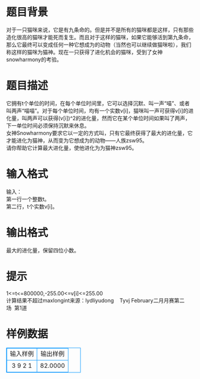 # 

 
 # 题目背景 
对于一只猫咪来说，它是有九条命的。但是并不是所有的猫咪都是这样，只有那些造化很高的猫咪才能死而复生。而且对于这样的猫咪，如果它能够活到第九条命，那么它最终可以变成任何一种它想成为的动物（当然也可以继续做猫咪啦），我们称这样的猫咪为猫神。现在一只获得了进化机会的猫咪，受到了女神snowharmony的考验。 

 
 # 题目描述 
它拥有t个单位的时间，在每个单位时间里，它可以选择沉默、叫一声“喵”、或者叫两声“喵喵”。对于每个单位时间，均有一个实数v[i]，猫咪叫一声可获得v[i]的进化量，叫两声可以获得(v[i])^2的进化量，然而它在某个单位时间如果叫了两声，下一单位时间必须保持沉默来休息。<BR>女神Snowharmony要求它以一定的方式叫，只有它最终获得了最大的进化量，它才能进化为猫神，从而变为它想成为的动物——人族zsw95。<BR>请你帮助它计算最大进化量，使他进化为为猫神zsw95。<BR> 

 
 # 输入格式 
输入：<BR>第一行一个整数t。<BR>第二行，t个实数v[i]。<BR> 

 
 # 输出格式 
最大的进化量，保留四位小数。 

 
 # 提示 
1&lt;=t&lt;=800000,-255.00&lt;=v[i]&lt;=255.00<BR>计算结果不超过maxlongint来源：lydliyudong&nbsp;&nbsp;&nbsp;&nbsp;Tyvj&nbsp;February二月月赛第二场&nbsp;&nbsp;第1道 
# 样例数据
<style>
        table,table tr th, table tr td { border:1px solid #0094ff; }
        table { width: 200px; min-height: 25px; line-height: 25px; text-align: center; border-collapse: collapse;}   
    </style>
<table>
	<tr>
		<td>输入样例</td>
		<td>输出样例</td>
	</tr>
<tr><td>3
9 2 1
</td><td>82.0000</td></tr></table>
